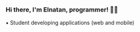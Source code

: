 ### Hi there, I'm Elnatan, programmer! 👋🏻

 ▪️ Student developing applications (web and mobile)

<!--
<div style="display: inline_block"><br>
  <img text-align="center" height="35" width="35" alt="Elnatan-Kotlin"  src="https://github.com/ElnatanAlves/ElnatanAlves/assets/156375539/a927601f-2779-4888-92a0-feb3bf0c28a2">
  <img text-aling="center" height="35" width="35" alt="Elnatan-Phyton" src="https://github.com/ElnatanAlves/ElnatanAlves/assets/156375539/3956e86b-78b7-4840-96a3-6993625ea5f6">
-->

  


  
